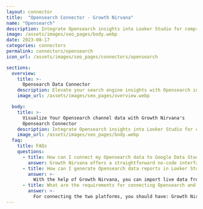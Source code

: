 ```yaml
---
layout: connector
title:  "Opensearch Connector - Growth Nirvana"
name: "Opensearch"
description: Integrate Opensearch insights into Looker Studio for comprehensive search engine analytics that guide your data discovery strategies.
image: /assets/images/seo_pages/body.webp
date: 2023-08-17
categories: connectors
permalink: connectors/opensearch
icon_url: /assets/images/seo_pages/connectors/opensearch

sections:
  overview:
    title: >-
      Opensearch Data Connector
    description: Elevate your search engine insights with Opensearch integration. Seamlessly merge search engine data from Opensearch with Looker Studio's analytical capabilities, unlocking insights that drive search performance strategies, data discovery, and operational excellence.
    image_url: /assets/images/seo_pages/overview.webp

  body:
    title: >-
      Visualize Your Opensearch channel data with Growth Nirvana's
      Opensearch Connector
    description: Integrate Opensearch insights into Looker Studio for comprehensive search engine analytics that guide your data discovery strategies.
    image_url: /assets/images/seo_pages/body.webp
  faq:
    title: FAQs
    questions:
      - title: How can I connect my Opensearch data to Google Data Studio/Looker Studio?
        answer: Growth Nirvana offers a straightforward no-code interface to connect to Opensearch data sources.
      - title: How can I generate Opensearch data reports in Looker Studio?
        answer: >-
          With the help of Growth Nirvana, you can import live data from Opensearch into Looker Studio. These data can be viewed in charts, tables, and dashboards to generate branded reports that can be shared instantly.
      - title: What are the requirements for connecting Opensearch and Looker Studio?
        answer: >-
          For connecting the two platforms, you should have: Growth Nirvana Account and Opensearch Ads Account
---
```

